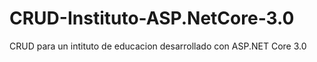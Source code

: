 # CRUD-Instituto-ASP.NetCore-3.0
CRUD para un intituto de educacion desarrollado con ASP.NET Core 3.0
